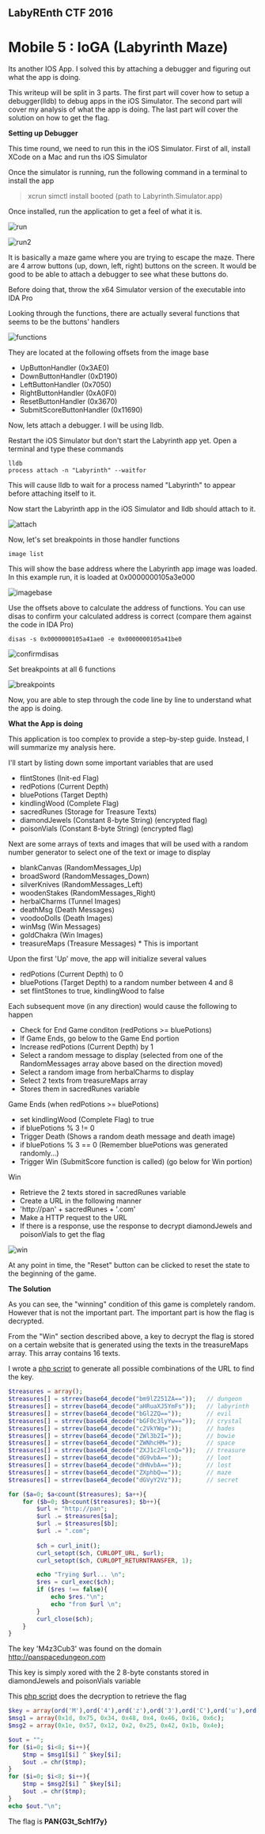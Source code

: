 ## LabyREnth CTF 2016
# Mobile 5 : IoGA (Labyrinth Maze)

Its another IOS App. I solved this by attaching a debugger and figuring out what the app is doing.

This writeup will be split in 3 parts. The first part will cover how to setup a debugger(lldb) to debug apps in the iOS Simulator. The second part will cover my analysis of what the app is doing. The last part will cover the solution on how to get the flag.

**Setting up Debugger**

This time round, we need to run this in the iOS Simulator. First of all, install XCode on a Mac and run ths iOS Simulator

Once the simulator is running, run the following command in a terminal to install the app

> xcrun simctl install booted (path to Labyrinth.Simulator.app)

Once installed, run the application to get a feel of what it is.

![run](img/01.png)

![run2](img/02.png)

It is basically a maze game where you are trying to escape the maze. There are 4 arrow buttons (up, down, left, right) buttons on the screen. It would be good to be able to attach a debugger to see what these buttons do.

Before doing that, throw the x64 Simulator version of the executable into IDA Pro

Looking through the functions, there are actually several functions that seems to be the buttons' handlers

![functions](img/03.png)

They are located at the following offsets from the image base
- UpButtonHandler (0x3AE0)
- DownButtonHandler (0xD190)
- LeftButtonHandler (0x7050)
- RightButtonHandler (0xA0F0)
- ResetButtonHandler (0x3670)
- SubmitScoreButtonHandler (0x11690)

Now, lets attach a debugger. I will be using lldb.

Restart the iOS Simulator but don't start the Labyrinth app yet. Open a terminal and type these commands

```
lldb
process attach -n "Labyrinth" --waitfor
```

This will cause lldb to wait for a process named "Labyrinth" to appear before attaching itself to it. 

Now start the Labyrinth app in the iOS Simulator and lldb should attach to it.

![attach](img/04.png)

Now, let's set breakpoints in those handler functions

```
image list
```

This will show the base address where the Labyrinth app image was loaded. In this example run, it is loaded at 0x0000000105a3e000

![imagebase](img/05.png)

Use the offsets above to calculate the address of functions. You can use disas to confirm your calculated address is correct (compare them against the code in IDA Pro)

```
disas -s 0x0000000105a41ae0 -e 0x0000000105a41be0
```

![confirmdisas](img/06.png)

Set breakpoints at all 6 functions

![breakpoints](img/07.png)

Now, you are able to step through the code line by line to understand what the app is doing.

**What the App is doing**

This application is too complex to provide a step-by-step guide. Instead, I will summarize my analysis here.

I'll start by listing down some important variables that are used
- flintStones (Init-ed Flag)
- redPotions (Current Depth)
- bluePotions (Target Depth)
- kindlingWood (Complete Flag)
- sacredRunes (Storage for Treasure Texts)
- diamondJewels (Constant 8-byte String) (encrypted flag)
- poisonVials (Constant 8-byte String) (encrypted flag)

Next are some arrays of texts and images that will be used with a random number generator to select one of the text or image to display
- blankCanvas (RandomMessages_Up)
- broadSword (RandomMessages_Down)
- silverKnives (RandomMessages_Left)
- woodenStakes (RandomMessages_Right)
- herbalCharms (Tunnel Images)
- deathMsg (Death Messages)
- voodooDolls (Death Images)
- winMsg (Win Messages)
- goldChakra (Win Images)
- treasureMaps (Treasure Messages) * This is important

Upon the first 'Up' move, the app will initialize several values
- redPotions (Current Depth) to 0
- bluePotions (Target Depth) to a random number between 4 and 8
- set flintStones to true, kindlingWood to false

Each subsequent move (in any direction) would cause the following to happen
- Check for End Game conditon (redPotions >= bluePotions)
 - If Game Ends, go below to the Game End portion
- Increase redPotions (Current Depth) by 1
- Select a random message to display (selected from one of the RandomMessages array above based on the direction moved)
- Select a random image from herbalCharms to display
- Select 2 texts from treasureMaps array
 - Stores them in sacredRunes variable

Game Ends (when redPotions >= bluePotions)
- set kindlingWood (Complete Flag) to true
- if bluePotions % 3 != 0
 - Trigger Death (Shows a random death message and death image)
- if bluePotions % 3 == 0 (Remember bluePotions was generated randomly...)
 - Trigger Win (SubmitScore function is called) (go below for Win portion)

Win
- Retrieve the 2 texts stored in sacredRunes variable
- Create a URL in the following manner
 - 'http://pan' + sacredRunes + '.com'
- Make a HTTP request to the URL
- If there is a response, use the response to decrypt diamondJewels and poisonVials to get the flag

![win](img/08.png)

At any point in time, the "Reset" button can be clicked to reset the state to the beginning of the game.

**The Solution**

As you can see, the "winning" condition of this game is completely random. However that is not the important part. The important part is how the flag is decrypted.

From the "Win" section described above, a key to decrypt the flag is stored on a certain website that is generated using the texts in the treasureMaps array. This array contains 16 texts.

I wrote a [php script](soln_findkey.php) to generate all possible combinations of the URL to find the key.

```php
$treasures = array();
$treasures[] = strrev(base64_decode("bm9lZ251ZA==")); 	// dungeon
$treasures[] = strrev(base64_decode("aHRuaXJ5YmFs"));	// labyrinth
$treasures[] = strrev(base64_decode("bGl2ZQ=="));		// evil
$treasures[] = strrev(base64_decode("bGF0c3lyYw=="));	// crystal
$treasures[] = strrev(base64_decode("c2VkYWg="));		// hades
$treasures[] = strrev(base64_decode("ZWl3b2I="));		// bowie
$treasures[] = strrev(base64_decode("ZWNhcHM="));		// space
$treasures[] = strrev(base64_decode("ZXJ1c2FlcnQ="));	// treasure
$treasures[] = strrev(base64_decode("dG9vbA=="));		// loot
$treasures[] = strrev(base64_decode("dHNvbA=="));		// lost
$treasures[] = strrev(base64_decode("ZXphbQ=="));		// maze
$treasures[] = strrev(base64_decode("dGVyY2Vz"));		// secret

for ($a=0; $a<count($treasures); $a++){
	for ($b=0; $b<count($treasures); $b++){
		$url = "http://pan";
		$url .= $treasures[$a];
		$url .= $treasures[$b];
		$url .= ".com";
		
		$ch = curl_init();
		curl_setopt($ch, CURLOPT_URL, $url);
		curl_setopt($ch, CURLOPT_RETURNTRANSFER, 1);

		echo "Trying $url... \n";
		$res = curl_exec($ch);
		if ($res !== false){
			echo $res."\n";
			echo "from $url \n";
		}
		curl_close($ch);
	}
}
```

The key 'M4z3Cub3' was found on the domain http://panspacedungeon.com

This key is simply xored with the 2 8-byte constants stored in diamondJewels and poisonVials variable

This [php script](soln_decryptflag.php) does the decryption to retrieve the flag

```php
$key = array(ord('M'),ord('4'),ord('z'),ord('3'),ord('C'),ord('u'),ord('b'),ord('3'));
$msg1 = array(0x1d, 0x75, 0x34, 0x48, 0x4, 0x46, 0x16, 0x6c);
$msg2 = array(0x1e, 0x57, 0x12, 0x2, 0x25, 0x42, 0x1b, 0x4e);

$out = "";
for ($i=0; $i<8; $i++){
	$tmp = $msg1[$i] ^ $key[$i];
	$out .= chr($tmp);
}
for ($i=0; $i<8; $i++){
	$tmp = $msg2[$i] ^ $key[$i];
	$out .= chr($tmp);
}
echo $out."\n";
```

The flag is **PAN{G3t_Sch1f7y}**